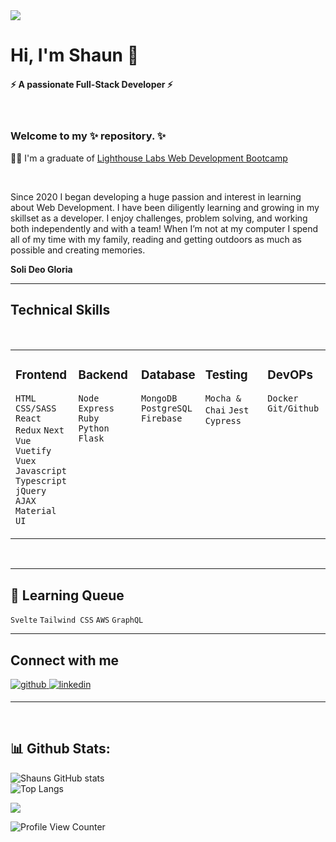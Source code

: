 <div>
<img src="profile-pic.png" alt"Profile Pic" />
</div>

<h1> Hi, I'm Shaun 👋</h1> 
<h4>⚡ A passionate Full-Stack Developer ⚡</h4>
<br/>
<h3>Welcome to my ✨ repository. ✨ </h3>


🧑‍🎓 I'm a graduate of [Lighthouse Labs Web Development Bootcamp](https://www.lighthouselabs.ca) <br/>

<br/>
<p> Since 2020 I began developing a huge passion and interest in learning about Web Development. I have been diligently learning and growing in my skillset as a developer. I enjoy challenges, problem solving, and working both independently and with a team! When I’m not at my computer I spend all of my time with my family, reading and getting outdoors as much as possible and creating memories.</p>

<b>Soli Deo Gloria</b>
<hr>


## Technical Skills  
<br/>
<table><tr><td valign="top" width="20%">
     
### Frontend  
`HTML` `CSS/SASS` `React` `Redux` `Next` `Vue` `Vuetify` `Vuex` `Javascript` `Typescript` `jQuery` `AJAX` `Material UI` 
</td><td valign="top" width="20%">



### Backend 
`Node` `Express` `Ruby` `Python` `Flask`
     
</td><td valign="top" width="20%">



### Database
`MongoDB` `PostgreSQL` `Firebase`
     


</td><td valign="top" width="20%"> 

### Testing
`Mocha & Chai` `Jest` `Cypress`
     
  </td><td valign="top" width="20%">
     
### DevOPs     
`Docker` `Git/Github`
     </tr></table> 
<br/>
<hr>

## 🌱 Learning Queue 

`Svelte` `Tailwind CSS` `AWS` `GraphQL`

<hr>


## Connect with me  
<div>
<a href="https://github.com/shaund16" target="_blank">
<img src=https://img.shields.io/badge/github-%2324292e.svg?&style=for-the-badge&logo=github&logoColor=white alt=github style="margin-bottom: 5px;" />
</a>
<a href="https://www.linkedin.com/in/shaun-purslow/" target="_blank">
<img src=https://img.shields.io/badge/linkedin-%231E77B5.svg?&style=for-the-badge&logo=linkedin&logoColor=white alt=linkedin style="margin-bottom: 5px;" />
</a>
</div>  
 

<hr>
<br/>

<h2>📊 Github Stats:</h2>

![Shauns GitHub stats](https://github-readme-stats.vercel.app/api?username=shaund16&count_private=true&include_all_commits=true&show_icons=true&theme=merko)
<br />
![Top Langs](https://github-readme-stats.vercel.app/api/top-langs/?username=shaund16&layout=compact&theme=merko) 

<img src="https://img.shields.io/github/followers/shaund16?style=social" />

![Profile View Counter](https://komarev.com/ghpvc/?username=shaund16)
     
[github]: https://github.com/shaund16
[linkedin]: https://www.linkedin.com/in/shaun-purslow/     
